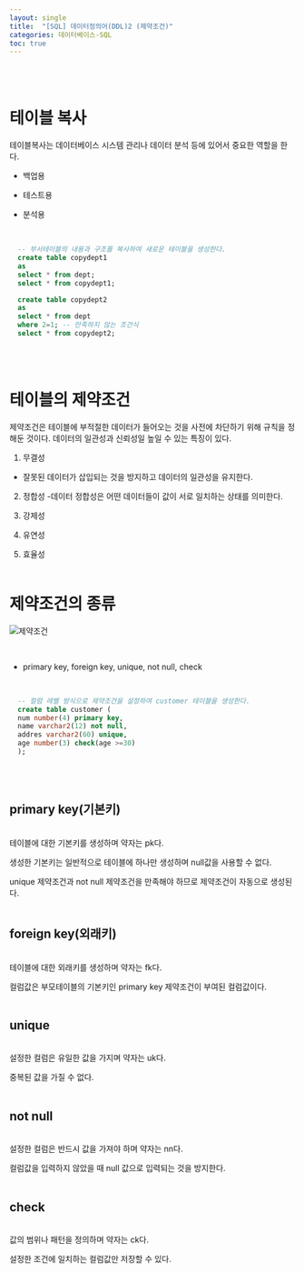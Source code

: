 ```yaml
---
layout: single
title:  "[SQL] 데이터정의어(DDL)2 (제약조건)"
categories: 데이터베이스-SQL
toc: true
---
```

<br/><br/>


# 테이블 복사 # 

테이블복사는 데이터베이스 시스템 관리나 데이터 분석 등에 있어서 중요한 역할을 한다.

- 백업용

- 테스트용

- 분석용
<br/>

```sql
  -- 부서테이블의 내용과 구조를 복사하여 새로운 테이블을 생성한다.
  create table copydept1
  as
  select * from dept;
  select * from copydept1;
 ```

```sql
  create table copydept2
  as
  select * from dept
  where 2=1; -- 만족하지 않는 조건식
  select * from copydept2;
```
<br/><br/>


# 테이블의 제약조건 # 

제약조건은 테이블에 부적절한 데이터가 들어오는 것을 사전에 차단하기 위해 규칙을 정해둔 것이다. 데이터의 일관성과 신뢰성일 높일 수 있는 특징이 있다. 
<br/>
1) 무결성
- 잘못된 데이터가 삽입되는 것을 방지하고 데이터의 일관성을 유지한다.

2) 정합성
-데이터 정합성은 어떤 데이터들이 값이 서로 일치하는 상태를 의미한다.

3) 강제성

4) 유연성

5) 효율성
<br/><br/>


# 제약조건의 종류 #

![제약조건](https:/images/2023-04-16-SQL_데이터의%20조작어%20(select,insert,update,delete)/외래키,기본키.png)

<br/>

- primary key, foreign key, unique, not null, check
<br/>

```sql
  -- 컬럼 레벨 방식으로 제약조건을 설정하여 customer 테이블을 생성한다.
  create table customer (
  num number(4) primary key,
  name varchar2(12) not null,
  addres varchar2(60) unique,
  age number(3) check(age >=30)
  );
```
<br/><br/>

## primary key(기본키) ##
<br/>
테이블에 대한 기본키를 생성하며 약자는 pk다.

생성한 기본키는 일반적으로 테이블에 하나만 생성하며 null값을 사용할 수 없다.

unique 제약조건과 not null 제약조건을 만족해야 하므로 제약조건이 자동으로 생성된다.
<br/><br/>

## foreign key(외래키) ##
<br/>
테이블에 대한 외래키를 생성하며 약자는 fk다.

컬럼값은 부모테이블의 기본키인 primary key 제약조건이 부여된 컬럼값이다.
<br/><br/>

## unique ##
<br/>
설정한 컬럼은 유일한 값을 가지며 약자는 uk다.

중복된 값을 가질 수 없다.
<br/><br/>

## not null ##
<br/>
설정한 컬럼은 반드시 값을 가져야 하며 약자는 nn다.

컬럼값을 입력하지 않았을 때 null 값으로 입력되는 것을 방지한다.
<br/><br/>

## check ##
<br/>
값의 범위나 패턴을 정의하며 약자는 ck다.

설정한 조건에 일치하는 컬럼값만 저장할 수 있다.